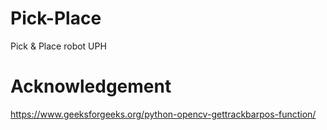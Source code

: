 # Pick-Place
Pick & Place robot UPH

# Acknowledgement
https://www.geeksforgeeks.org/python-opencv-gettrackbarpos-function/

